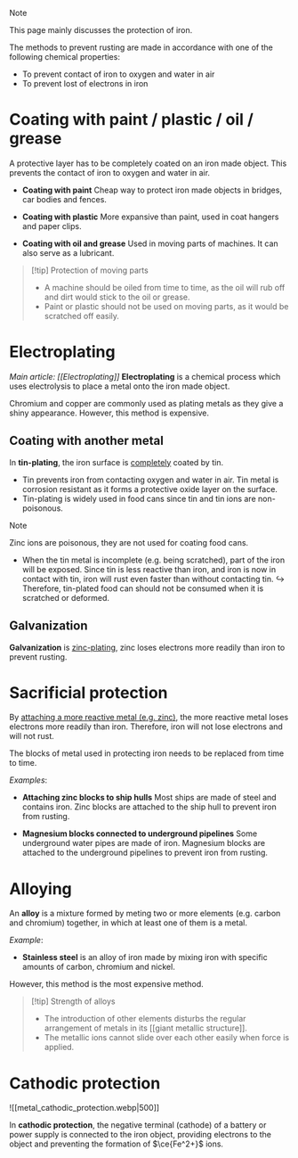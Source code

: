 > [!note]
> This page mainly discusses the protection of iron.

The methods to prevent rusting are made in accordance with one of the following chemical properties:
- To <span class="hi-green">prevent contact of iron to oxygen and water</span> in air
- To <span class="hi-green">prevent lost of electrons</span> in iron

# Coating with paint / plastic / oil / grease
A protective layer has to be completely coated on an iron made object. This prevents the contact of iron to oxygen and water in air.
- **Coating with paint**
  Cheap way to protect iron made objects in bridges, car bodies and fences.

- **Coating with plastic**
  More expansive than paint, used in coat hangers and paper clips.

- **Coating with oil and grease**
  Used in moving parts of machines. It can also serve as a lubricant.

> [!tip] Protection of moving parts
> - A machine should be oiled from time to time, as the oil will rub off and dirt would stick to the oil or grease.
> - Paint or plastic should not be used on moving parts, as it would be scratched off easily.

# Electroplating
*Main article: [[Electroplating]]*
**Electroplating** is a chemical process which uses electrolysis to place a metal onto the iron made object.

Chromium and copper are commonly used as plating metals as they give a shiny appearance. However, this method is expensive.

## Coating with another metal
In **tin-plating**, the iron surface is <u>completely</u> coated by tin.
- Tin prevents iron from contacting oxygen and water in air. Tin metal is corrosion resistant as it forms a protective oxide layer on the surface.
- Tin-plating is widely used in food cans since tin and tin ions are non-poisonous.

> [!note]
> Zinc ions are poisonous, they are not used for coating food cans.

- When the tin metal is incomplete (e.g. being scratched), part of the iron will be exposed. Since tin is less reactive than iron, and iron is now in contact with tin, iron will rust even faster than without contacting tin.
  ↪️ Therefore, tin-plated food can should not be consumed when it is scratched or deformed.

## Galvanization
**Galvanization** is <u>zinc-plating</u>, zinc loses electrons more readily than iron to prevent rusting.

# Sacrificial protection
By <u>attaching a more reactive metal (e.g. zinc)</u>, the more reactive metal loses electrons more readily than iron. Therefore, iron will not lose electrons and will not rust.

The blocks of metal used in protecting iron needs to be replaced from time to time.

*Examples*:
- **Attaching zinc blocks to ship hulls**
  Most ships are made of steel and contains iron. Zinc blocks are attached to the ship hull to prevent iron from rusting.

- **Magnesium blocks connected to underground pipelines**
  Some underground water pipes are made of iron. Magnesium blocks are attached to the underground pipelines to prevent iron from rusting.

# Alloying
An **alloy** is a mixture formed by meting <span class="hi-green">two or more elements</span> (e.g. carbon and chromium) together, in which <span class="hi-green">at least one of them is a metal</span>.

*Example*:
- **Stainless steel** is an alloy of iron made by mixing iron with specific amounts of <span class="hi-blue">carbon, chromium and nickel</span>.

However, this method is the most expensive method.

> [!tip] Strength of alloys
> - The introduction of other elements <span class="hi-green">disturbs the regular arrangement of metals</span> in its [[giant metallic structure]].
> - The metallic ions <span class="hi-green">cannot slide over each other easily</span> when force is applied.

# Cathodic protection
![[metal_cathodic_protection.webp|500]]

In **cathodic protection**, the <span class="hi-blue">negative terminal (cathode)</span> of a battery or power supply is <span class="hi-green">connected to the iron object</span>, providing electrons to the object and preventing the formation of $\ce{Fe^2+}$ ions.

<!-- TODO: Cleanup -->